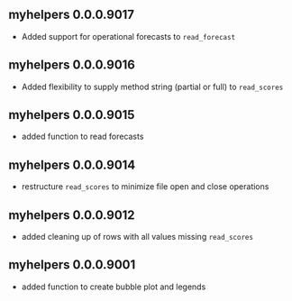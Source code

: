 ## myhelpers 0.0.0.9017

* Added support for operational forecasts to `read_forecast`

## myhelpers 0.0.0.9016

* Added flexibility to supply method string (partial or full) to `read_scores`

## myhelpers 0.0.0.9015

* added function to read forecasts

## myhelpers 0.0.0.9014

* restructure `read_scores` to minimize file open and close operations

## myhelpers 0.0.0.9012

* added cleaning up of rows with all values missing `read_scores`

## myhelpers 0.0.0.9001

* added function to create bubble plot and legends
